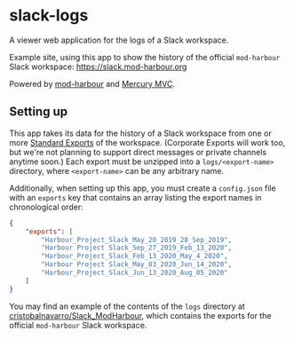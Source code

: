 # slack-logs
A viewer web application for the logs of a Slack workspace.

Example site, using this app to show the history of the official
`mod-harbour` Slack workspace: https://slack.mod-harbour.org

Powered by [mod-harbour](https://github.com/FiveTechSoft/mod_harbour) and
[Mercury MVC](https://github.com/carles9000/mercury).

## Setting up

This app takes its data for the history of a Slack workspace from one or more
[Standard Exports](https://slack.com/intl/en/help/articles/201658943-Export-your-workspace-data)
of the workspace. (Corporate Exports will work too, but we're not planning to
support direct messages or private channels anytime soon.) Each export must be
unzipped into a `logs/<export-name>` directory, where `<export-name>` can be any
arbitrary name.

Additionally, when setting up this app, you must create a `config.json` file
with an `exports` key that contains an array listing the export names in
chronological order:

```json
{
    "exports": [
        "Harbour_Project_Slack_May_20_2019_28_Sep_2019",
        "Harbour Project Slack_Sep_27_2019_Feb_13_2020",
        "Harbour_Project_Slack_Feb_13_2020_May_4_2020",
        "Harbour Project Slack_May_03_2020_Jun_14_2020",
        "Harbour_Project_Slack_Jun_13_2020_Aug_05_2020"
    ]
}
```

You may find an example of the contents of the `logs` directory at
[cristobalnavarro/Slack_ModHarbour](https://github.com/cristobalnavarro/Slack_ModHarbour),
which contains the exports for the official `mod-harbour` Slack workspace.
